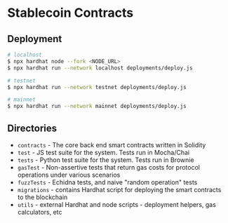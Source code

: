 # Stablecoin Contracts

## Deployment

```sh
# localhost
$ npx hardhat node --fork <NODE_URL>
$ npx hardhat run --network localhost deployments/deploy.js

# testnet
$ npx hardhat run --network testnet deployments/deploy.js

# mainnet
$ npx hardhat run --network mainnet deployments/deploy.js
```

## Directories

- `contracts` - The core back end smart contracts written in Solidity
- `test` - JS test suite for the system. Tests run in Mocha/Chai
- `tests` - Python test suite for the system. Tests run in Brownie
- `gasTest` - Non-assertive tests that return gas costs for protocol operations under various scenarios
- `fuzzTests` - Echidna tests, and naive "random operation" tests
- `migrations` - contains Hardhat script for deploying the smart contracts to the blockchain
- `utils` - external Hardhat and node scripts - deployment helpers, gas calculators, etc
